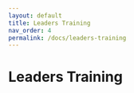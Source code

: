 ```yaml
---
layout: default
title: Leaders Training
nav_order: 4
permalink: /docs/leaders-training
---
```


# Leaders Training
